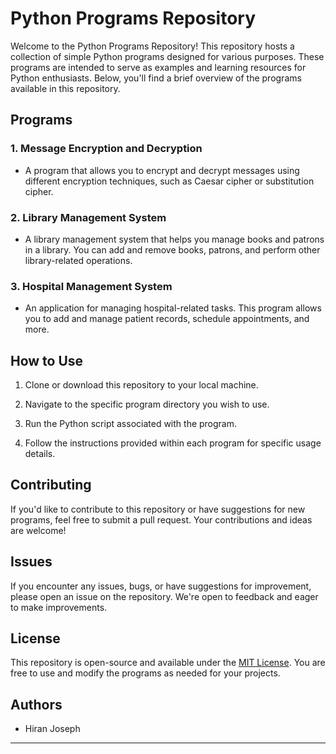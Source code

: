 # Python Programs Repository

Welcome to the Python Programs Repository! This repository hosts a collection of simple Python programs designed for various purposes. These programs are intended to serve as examples and learning resources for Python enthusiasts. Below, you'll find a brief overview of the programs available in this repository.

## Programs

### 1. **Message Encryption and Decryption**

   - A program that allows you to encrypt and decrypt messages using different encryption techniques, such as Caesar cipher or substitution cipher.

### 2. **Library Management System**

   - A library management system that helps you manage books and patrons in a library. You can add and remove books, patrons, and perform other library-related operations.

### 3. **Hospital Management System**

   - An application for managing hospital-related tasks. This program allows you to add and manage patient records, schedule appointments, and more.

## How to Use

1. Clone or download this repository to your local machine.

2. Navigate to the specific program directory you wish to use.

3. Run the Python script associated with the program.

4. Follow the instructions provided within each program for specific usage details.

## Contributing

If you'd like to contribute to this repository or have suggestions for new programs, feel free to submit a pull request. Your contributions and ideas are welcome!

## Issues

If you encounter any issues, bugs, or have suggestions for improvement, please open an issue on the repository. We're open to feedback and eager to make improvements.

## License

This repository is open-source and available under the [MIT License](LICENSE). You are free to use and modify the programs as needed for your projects.

## Authors

- Hiran Joseph

---
